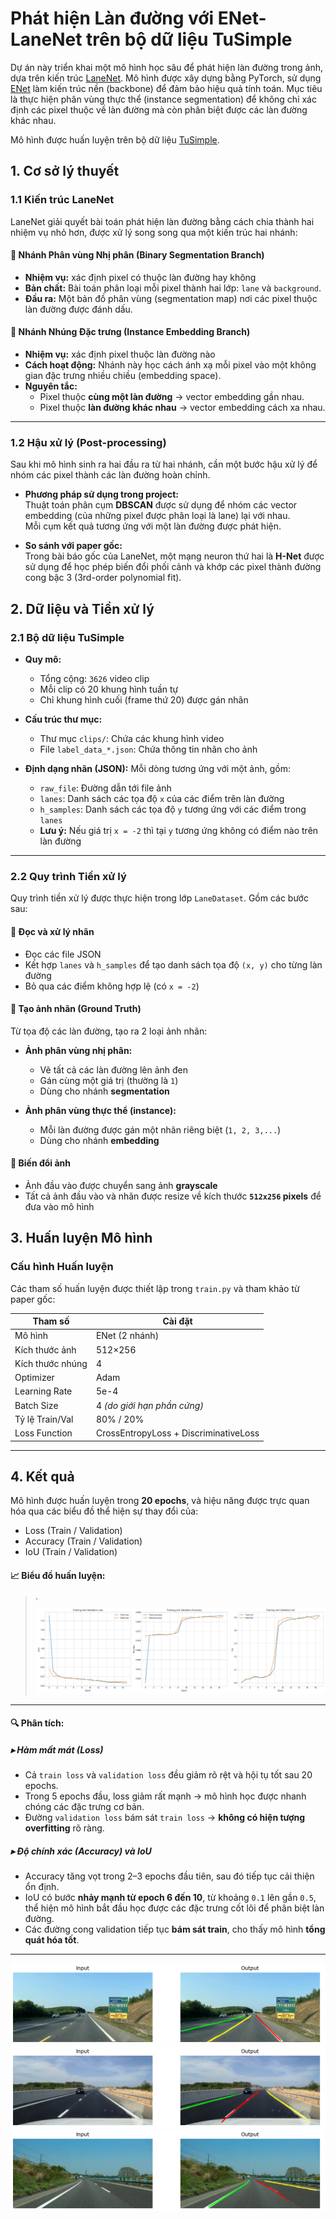 # Phát hiện Làn đường với ENet-LaneNet trên bộ dữ liệu TuSimple

Dự án này triển khai một mô hình học sâu để phát hiện làn đường trong ảnh, dựa trên kiến trúc [LaneNet](https://arxiv.org/pdf/1802.05591). Mô hình được xây dựng bằng PyTorch, sử dụng [ENet](https://arxiv.org/pdf/1606.02147) làm kiến trúc nền (backbone) để đảm bảo hiệu quả tính toán. Mục tiêu là thực hiện phân vùng thực thể (instance segmentation) để không chỉ xác định các pixel thuộc về làn đường mà còn phân biệt được các làn đường khác nhau.

Mô hình được huấn luyện trên bộ dữ liệu [TuSimple](https://www.kaggle.com/datasets/manideep1108/tusimple?select=TUSimple).

## 1. Cơ sở lý thuyết

### 1.1 Kiến trúc LaneNet

LaneNet giải quyết bài toán phát hiện làn đường bằng cách chia thành hai nhiệm vụ nhỏ hơn, được xử lý song song qua một kiến trúc hai nhánh:

#### 🔹 Nhánh Phân vùng Nhị phân (Binary Segmentation Branch)

- **Nhiệm vụ:** xác định pixel có thuộc làn đường hay không
- **Bản chất:** Bài toán phân loại mỗi pixel thành hai lớp: `lane` và `background`.  
- **Đầu ra:** Một bản đồ phân vùng (segmentation map) nơi các pixel thuộc làn đường được đánh dấu.  

#### 🔹 Nhánh Nhúng Đặc trưng (Instance Embedding Branch)

- **Nhiệm vụ:** xác định pixel thuộc làn đường nào
- **Cách hoạt động:** Nhánh này học cách ánh xạ mỗi pixel vào một không gian đặc trưng nhiều chiều (embedding space).  
- **Nguyên tắc:**  
  - Pixel thuộc **cùng một làn đường** → vector embedding gần nhau.  
  - Pixel thuộc **làn đường khác nhau** → vector embedding cách xa nhau.  

---

### 1.2 Hậu xử lý (Post-processing)

Sau khi mô hình sinh ra hai đầu ra từ hai nhánh, cần một bước hậu xử lý để nhóm các pixel thành các làn đường hoàn chỉnh.

- **Phương pháp sử dụng trong project:**  
  Thuật toán phân cụm **DBSCAN** được sử dụng để nhóm các vector embedding (của những pixel được phân loại là lane) lại với nhau.  
  Mỗi cụm kết quả tương ứng với một làn đường được phát hiện.

- **So sánh với paper gốc:**  
  Trong bài báo gốc của LaneNet, một mạng neuron thứ hai là **H-Net** được sử dụng để học phép biến đổi phối cảnh và khớp các pixel thành đường cong bậc 3 (3rd-order polynomial fit).
## 2. Dữ liệu và Tiền xử lý

### 2.1 Bộ dữ liệu TuSimple

- **Quy mô:**  
  - Tổng cộng: `3626` video clip  
  - Mỗi clip có 20 khung hình tuần tự  
  - Chỉ khung hình cuối (frame thứ 20) được gán nhãn

- **Cấu trúc thư mục:**  
  - Thư mục `clips/`: Chứa các khung hình video  
  - File `label_data_*.json`: Chứa thông tin nhãn cho ảnh

- **Định dạng nhãn (JSON):** Mỗi dòng tương ứng với một ảnh, gồm:
  - `raw_file`: Đường dẫn tới file ảnh
  - `lanes`: Danh sách các tọa độ `x` của các điểm trên làn đường
  - `h_samples`: Danh sách các tọa độ `y` tương ứng với các điểm trong `lanes`
  - **Lưu ý:** Nếu giá trị `x = -2` thì tại `y` tương ứng không có điểm nào trên làn đường

---

### 2.2 Quy trình Tiền xử lý

Quy trình tiền xử lý được thực hiện trong lớp `LaneDataset`. Gồm các bước sau:

#### 🔹 Đọc và xử lý nhãn

- Đọc các file JSON
- Kết hợp `lanes` và `h_samples` để tạo danh sách tọa độ `(x, y)` cho từng làn đường
- Bỏ qua các điểm không hợp lệ (có `x = -2`)

#### 🔹 Tạo ảnh nhãn (Ground Truth)

Từ tọa độ các làn đường, tạo ra 2 loại ảnh nhãn:

- **Ảnh phân vùng nhị phân:**  
  - Vẽ tất cả các làn đường lên ảnh đen  
  - Gán cùng một giá trị (thường là `1`)  
  - Dùng cho nhánh **segmentation**

- **Ảnh phân vùng thực thể (instance):**  
  - Mỗi làn đường được gán một nhãn riêng biệt (`1, 2, 3,...`)  
  - Dùng cho nhánh **embedding**

#### 🔹 Biến đổi ảnh

- Ảnh đầu vào được chuyển sang ảnh **grayscale**
- Tất cả ảnh đầu vào và nhãn được resize về kích thước **`512x256` pixels** để đưa vào mô hình

## 3. Huấn luyện Mô hình

### Cấu hình Huấn luyện

Các tham số huấn luyện được thiết lập trong `train.py` và tham khảo từ paper gốc:

| Tham số             | Cài đặt                      |
|---------------------|------------------------------|
| Mô hình             | ENet (2 nhánh)               |
| Kích thước ảnh      | 512×256                      |
| Kích thước nhúng    | 4                            |
| Optimizer           | Adam                         |
| Learning Rate       | 5e-4                         |
| Batch Size          | 4 *(do giới hạn phần cứng)*  |
| Tỷ lệ Train/Val     | 80% / 20%                    |
| Loss Function       | CrossEntropyLoss + DiscriminativeLoss |

---

## 4. Kết quả 

Mô hình được huấn luyện trong **20 epochs**, và hiệu năng được trực quan hóa qua các biểu đồ thể hiện sự thay đổi của:

- Loss (Train / Validation)  
- Accuracy (Train / Validation)  
- IoU (Train / Validation)

#### 📈 Biểu đồ huấn luyện:

> `![Training Curves](training_history.png)

---

#### 🔍 Phân tích:

##### ▸ **Hàm mất mát (Loss)**

- Cả `train loss` và `validation loss` đều giảm rõ rệt và hội tụ tốt sau 20 epochs.
- Trong 5 epochs đầu, loss giảm rất mạnh → mô hình học được nhanh chóng các đặc trưng cơ bản.
- Đường `validation loss` bám sát `train loss` → **không có hiện tượng overfitting** rõ ràng.

##### ▸ **Độ chính xác (Accuracy) và IoU**

- Accuracy tăng vọt trong 2–3 epochs đầu tiên, sau đó tiếp tục cải thiện ổn định.
- IoU có bước **nhảy mạnh từ epoch 6 đến 10**, từ khoảng `0.1` lên gần `0.5`, thể hiện mô hình bắt đầu học được các đặc trưng cốt lõi để phân biệt làn đường.
- Các đường cong validation tiếp tục **bám sát train**, cho thấy mô hình **tổng quát hóa tốt**.

---
![test1](/test_result/1.png)
![test2](/test_result/2.png)
![test3](/test_result/3.png)



